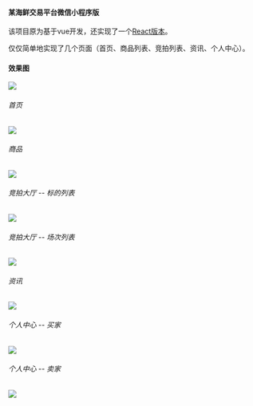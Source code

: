 #### 某海鲜交易平台微信小程序版

该项目原为基于vue开发，还实现了一个[React版本](https://github.com/helloyoucan/hwyg-h5-react)。

仅仅简单地实现了几个页面（首页、商品列表、竞拍列表、资讯、个人中心）。



#### 效果图
![](https://github.com/helloyoucan/hwyg-h5-miniprogram/blob/master/screenshots/roocard.gif?raw=true)
###### 首页
![](https://github.com/helloyoucan/hwyg-h5-miniprogram/blob/master/screenshots/home.png?raw=true)
###### 商品
![](https://github.com/helloyoucan/hwyg-h5-miniprogram/blob/master/screenshots/goods.png?raw=true)
###### 竞拍大厅 -- 标的列表
![](https://github.com/helloyoucan/hwyg-h5-miniprogram/blob/master/screenshots/auction.png?raw=true)
###### 竞拍大厅 -- 场次列表
![](https://github.com/helloyoucan/hwyg-h5-miniprogram/blob/master/screenshots/auction02.png?raw=true)
###### 资讯
![](https://github.com/helloyoucan/hwyg-h5-miniprogram/blob/master/screenshots/news.png?raw=true)
###### 个人中心 -- 买家
![](https://github.com/helloyoucan/hwyg-h5-miniprogram/blob/master/screenshots/user.png?raw=true)
###### 个人中心 -- 卖家
![](https://github.com/helloyoucan/hwyg-h5-miniprogram/blob/master/screenshots/user02.png?raw=true)